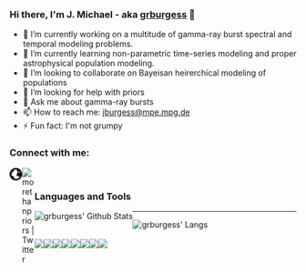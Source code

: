 ### Hi there, I'm J. Michael  - aka [grburgess][website] 👋


- 🔭 I’m currently working on a multitude of gamma-ray burst spectral and temporal modeling problems.
- 🌱 I’m currently learning non-parametric time-series modeling and proper astrophysical population modeling.
- 👯 I’m looking to collaborate on Bayeisan heirerchical modeling of populations
- 🤔 I’m looking for help with priors
- 💬 Ask me about gamma-ray bursts
- 📫 How to reach me: jburgess@mpe.mpg.de
- ⚡ Fun fact: I'm not grumpy

### Connect with me:

[<img align="left" alt="jmichaelburgess.com" width="22px" src="https://raw.githubusercontent.com/iconic/open-iconic/master/svg/globe.svg" />][website]
[<img align="left" alt="morethanpriors | Twitter" width="22px" src="https://cdn.jsdelivr.net/npm/simple-icons@v3/icons/twitter.svg" />][twitter]

<br />

### Languages and Tools

<img align="left" alt="grburgess' Github Stats" src="https://github-readme-stats.vercel.app/api?username=grburgess&count_private=true&show_icons=true&theme=tokyonight&hide_borger=true" />

---

<img align="left" alt="grburgess' Langs" src="https://github-readme-stats.vercel.app/api/top-langs/?username=grburgess&layout=compact" />

<br />
<br />

<a href="https://github.com/anuraghazra/github-readme-stats">
  <img align="left" src="https://github-readme-stats.vercel.app/api/pin/?username=grburgess&repo=popsynth" />
</a>
<a href="https://github.com/anuraghazra/convoychat">
  <img align="left" src="https://github-readme-stats.vercel.app/api/pin/?username=grburgess&repo=cosmogrb" />
</a>

<a href="https://github.com/anuraghazra/github-readme-stats">
  <img align="left" src="https://github-readme-stats.vercel.app/api/pin/?username=threeml&repo=threeml" />
</a>
<a href="https://github.com/anuraghazra/convoychat">
  <img align="left" src="https://github-readme-stats.vercel.app/api/pin/?username=threeml&repo=astromodels" />
</a>

<a href="https://github.com/anuraghazra/github-readme-stats">
  <img align="left" src="https://github-readme-stats.vercel.app/api/pin/?username=grburgess&repo=gbmgeometry" />
</a>
<a href="https://github.com/anuraghazra/convoychat">
  <img align="left" src="https://github-readme-stats.vercel.app/api/pin/?username=grburgess&repo=gbm_drm_gen" />
</a>

<a href="https://github.com/anuraghazra/github-readme-stats">
  <img align="left" src="https://github-readme-stats.vercel.app/api/pin/?username=grburgess&repo=pychangcooper" />
</a>
<a href="https://github.com/anuraghazra/convoychat">
  <img align="left" src="https://github-readme-stats.vercel.app/api/pin/?username=grburgess&repo=pynchrotron" />
</a>



[website]: https://jmichaelburgess.com
[twitter]: https://twitter.com/morethanpriors
